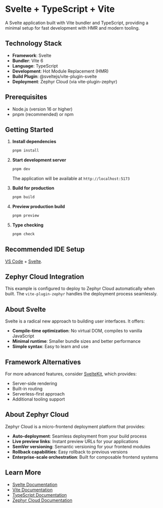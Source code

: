 # Svelte + TypeScript + Vite

A Svelte application built with Vite bundler and TypeScript, providing a minimal setup for fast development with HMR and modern tooling.

## Technology Stack

- **Framework**: Svelte
- **Bundler**: Vite 6
- **Language**: TypeScript
- **Development**: Hot Module Replacement (HMR)
- **Build Plugin**: @sveltejs/vite-plugin-svelte
- **Deployment**: Zephyr Cloud (via vite-plugin-zephyr)

## Prerequisites

- Node.js (version 16 or higher)
- pnpm (recommended) or npm

## Getting Started

1. **Install dependencies**
   ```bash
   pnpm install
   ```

2. **Start development server**
   ```bash
   pnpm dev
   ```
   
   The application will be available at `http://localhost:5173`

3. **Build for production**
   ```bash
   pnpm build
   ```

4. **Preview production build**
   ```bash
   pnpm preview
   ```

5. **Type checking**
   ```bash
   pnpm check
   ```

## Recommended IDE Setup

[VS Code](https://code.visualstudio.com/) + [Svelte](https://marketplace.visualstudio.com/items?itemName=svelte.svelte-vscode).

## Zephyr Cloud Integration

This example is configured to deploy to Zephyr Cloud automatically when built. The `vite-plugin-zephyr` handles the deployment process seamlessly.

## About Svelte

Svelte is a radical new approach to building user interfaces. It offers:
- **Compile-time optimization**: No virtual DOM, compiles to vanilla JavaScript
- **Minimal runtime**: Smaller bundle sizes and better performance
- **Simple syntax**: Easy to learn and use

## Framework Alternatives

For more advanced features, consider [SvelteKit](https://github.com/sveltejs/kit#readme), which provides:
- Server-side rendering
- Built-in routing
- Serverless-first approach
- Additional tooling support

## About Zephyr Cloud

Zephyr Cloud is a micro-frontend deployment platform that provides:
- **Auto-deployment**: Seamless deployment from your build process
- **Live preview links**: Instant preview URLs for your applications
- **SemVer versioning**: Semantic versioning for your frontend modules
- **Rollback capabilities**: Easy rollback to previous versions
- **Enterprise-scale orchestration**: Built for composable frontend systems

## Learn More

- [Svelte Documentation](https://svelte.dev/)
- [Vite Documentation](https://vitejs.dev/)
- [TypeScript Documentation](https://www.typescriptlang.org/)
- [Zephyr Cloud Documentation](https://docs.zephyr-cloud.io)
